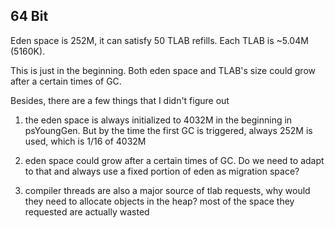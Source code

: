 ## 64 Bit 

Eden space is 252M, it can satisfy 50 TLAB refills. Each TLAB is ~5.04M (5160K).

This is just in the beginning. Both eden space and TLAB's size could grow after a certain times of GC.

Besides, there are a few things that I didn't figure out 

1. the eden space is always initialized to 4032M in the beginning in psYoungGen. But by the time the first GC is triggered, always 252M is used, which is 1/16 of 4032M

2. eden space could grow after a certain times of GC. Do we need to adapt to that and always use a fixed portion of eden as migration space?

3. compiler threads are also a major source of tlab requests, why would they need to allocate objects in the heap? most of the space they requested are actually wasted